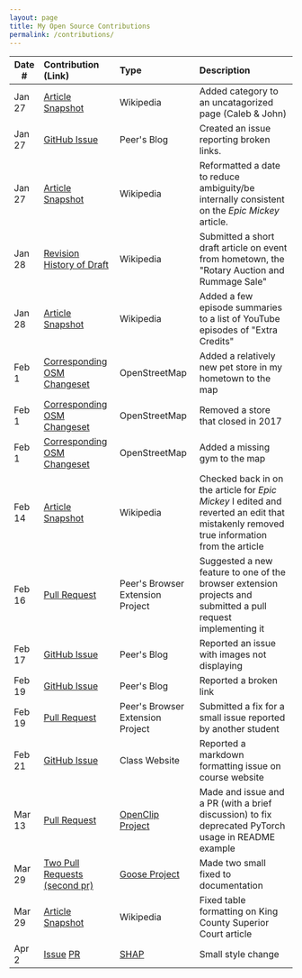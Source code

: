 ```yaml
---
layout: page
title: My Open Source Contributions
permalink: /contributions/
---
```


<!--
Type of the contribution should be "Wikipedia edit", "OpenStreet Map feature", "Documentation", "Course website", "Blog",
"Browser Add-on", etc.

The description should include a brief summary of what you did.

The link should bring us to a public page that shows your contribution. 

Replace the first row with your own contribution. 

-->





| Date #       | Contribution (Link)  | Type  | Description |
|---|:---|:---|:---|
| Jan 27   | [Article Snapshot](https://en.wikipedia.org/w/index.php?title=Caleb_%26_John&oldid=1272248318)    | Wikipedia    |   Added category to an uncatagorized page (Caleb & John)    |
| Jan 27   | [GitHub Issue](https://github.com/ossd-s25/AndreaTang123-weekly/issues/1)  |  Peer's Blog   |  Created an issue reporting broken links.    |
| Jan 27    |  [Article Snapshot](https://en.wikipedia.org/wiki/Special:Contributions/JTinker25)   | Wikipedia    | Reformatted a date to reduce ambiguity/be internally consistent on the *Epic Mickey* article. |
| Jan 28 | [Revision History of Draft](https://en.wikipedia.org/w/index.php?title=Draft:Bainbridge_Island_Rotary_Auction_and_Rummage_Sale&action=history) | Wikipedia | Submitted a short draft article on event from hometown, the "Rotary Auction and Rummage Sale" |
| Jan 28 | [Article Snapshot](https://en.wikipedia.org/w/index.php?title=List_of_Extra_Credits_episodes&oldid=1272498099) | Wikipedia | Added a few episode summaries to a list of YouTube episodes of "Extra Credits" |
| Feb 1 | [Corresponding OSM Changeset](https://www.openstreetmap.org/changeset/162026541) | OpenStreetMap | Added a relatively new pet store in my hometown to the map |
| Feb 1 | [Corresponding OSM Changeset](https://www.openstreetmap.org/changeset/162026609) | OpenStreetMap | Removed a store that closed in 2017 |
| Feb 1 | [Corresponding OSM Changeset](https://www.openstreetmap.org/changeset/162026696) | OpenStreetMap | Added a missing gym to the map |
| Feb 14    |  [Article Snapshot](https://en.wikipedia.org/w/index.php?title=Epic_Mickey&oldid=1275738881)   | Wikipedia    | Checked back in on the article for *Epic Mickey* I edited and reverted an edit that mistakenly removed true information from the article   |
| Feb 16    |  [Pull Request](https://github.com/ossd-s25/Team2-add-on-ScreenPet/pull/15)   | Peer's Browser Extension Project    | Suggested a new feature to one of the browser extension projects and submitted a pull request implementing it  |
| Feb 17    |  [GitHub Issue](https://github.com/ossd-s25/polinapianina-weekly/issues/1)   | Peer's Blog    | Reported an issue with images not displaying  |
| Feb 19    |  [GitHub Issue](https://github.com/ossd-s25/avmvng-weekly/issues/1)   | Peer's Blog    | Reported a broken link  |
| Feb 19    |  [Pull Request](https://github.com/ossd-s25/team-9-add-on/pull/2) | Peer's Browser Extension Project | Submitted a fix for a small issue reported by another student |
| Feb 21    |  [GitHub Issue](https://github.com/joannakl/ossd/issues/141) | Class Website | Reported a markdown formatting issue on course website |
| Mar 13 | [Pull Request](https://github.com/mlfoundations/open_clip/pull/1050) | [OpenClip Project](https://github.com/mlfoundations/open_clip) | Made and issue and a PR (with a brief discussion) to fix deprecated PyTorch usage in README example |
| Mar 29 | [Two Pull Requests](https://github.com/block/goose/pull/1924) [(second pr)](https://github.com/block/goose/pull/1925) | [Goose Project](https://github.com/block/goose) | Made two small fixed to documentation |
| Mar 29 | [Article Snapshot](https://en.wikipedia.org/w/index.php?title=King_County_Superior_Court&oldid=1283029208) | Wikipedia | Fixed table formatting on King County Superior Court article |
| Apr 2 | [Issue](https://github.com/issues/created?issue=shap%7Cshap%7C4048) [PR](https://github.com/shap/shap/pull/4049) | [SHAP](https://github.com/shap/shap) | Small style change |